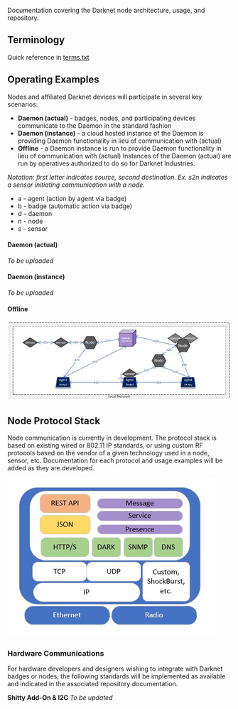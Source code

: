 Documentation covering the Darknet node architecture, usage, and repository.

Terminology
------

Quick reference in [terms.txt](https://github.com/thedarknet/nodes/blob/master/docs/terms.txt)

Operating Examples
------

Nodes and affiliated Darknet devices will participate in several key scenarios:
* **Daemon (actual)** - badges, nodes, and participating devices communicate to the Daemon in the standard fashion
* **Daemon (instance)** - a cloud hosted instance of the Daemon is providing Daemon functionality in lieu of communication with (actual)
* **Offline** - a Daemon instance is run to provide Daemon functionality in lieu of communication with (actual) 
Instances of the Daemon (actual) are run by operatives authorized to do so for Darknet Industries. 


*Notation: first letter indicates source, second destination. Ex. s2n indicates a sensor initiating communication with a node.*
* a - agent (action by agent via badge)
* b - badge (automatic action via badge)
* d - daemon
* n - node
* s - sensor

#### Daemon (actual) ####
*To be uploaded*

#### Daemon (instance) ####
*To be uploaded*

#### Offline ####

![alt text][offline-scenarios]

Node Protocol Stack
------

Node communication is currently in development. The protocol stack is based on existing wired or 802.11 IP standards, or using custom RF protocols based on the vendor of a given technology used in a node, sensor, etc. Documentation for each protocol and usage examples will be added as they are developed.

![alt text][pstack1]

### Hardware Communications ###
For hardware developers and designers wishing to integrate with Darknet badges or nodes, the following standards will be implemented as available and indicated in the associated repository documentation.

**Shitty Add-On & I2C**
*To be updated*






[pstack1]: https://github.com/thedarknet/nodes/blob/master/docs/images/dstack.jpg "Darknet Node Stack"
[offline-scenarios]: https://github.com/thedarknet/nodes/blob/master/docs/images/offline-scenarios.JPG "Offline Daemon Scenarios"
